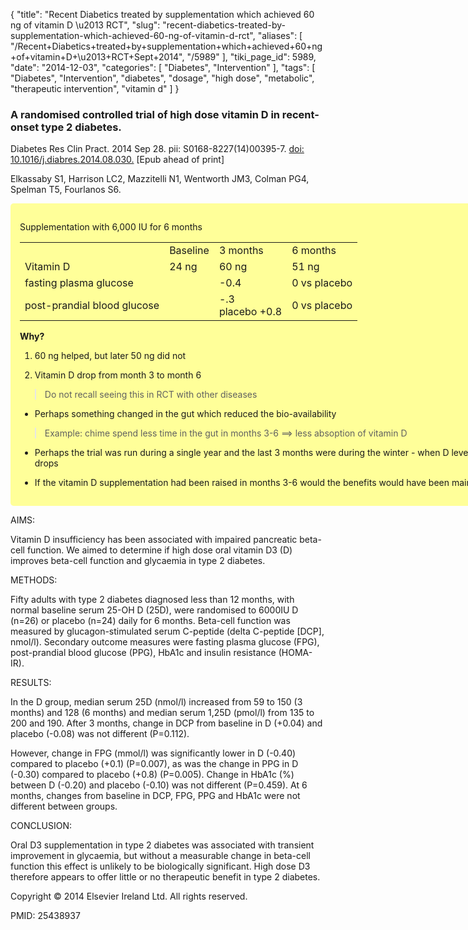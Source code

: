 {
    "title": "Recent Diabetics treated by supplementation which achieved 60 ng of vitamin D \u2013 RCT",
    "slug": "recent-diabetics-treated-by-supplementation-which-achieved-60-ng-of-vitamin-d-rct",
    "aliases": [
        "/Recent+Diabetics+treated+by+supplementation+which+achieved+60+ng+of+vitamin+D+\u2013+RCT+Sept+2014",
        "/5989"
    ],
    "tiki_page_id": 5989,
    "date": "2014-12-03",
    "categories": [
        "Diabetes",
        "Intervention"
    ],
    "tags": [
        "Diabetes",
        "Intervention",
        "diabetes",
        "dosage",
        "high dose",
        "metabolic",
        "therapeutic intervention",
        "vitamin d"
    ]
}


### A randomised controlled trial of high dose vitamin D in recent-onset type 2 diabetes.

Diabetes Res Clin Pract. 2014 Sep 28. pii: S0168-8227(14)00395-7. [doi: 10.1016/j.diabres.2014.08.030.](https://doi.org/10.1016/j.diabres.2014.08.030.) <span>[Epub ahead of print]</span>

Elkassaby S1, Harrison LC2, Mazzitelli N1, Wentworth JM3, Colman PG4, Spelman T5, Fourlanos S6.

<div class="border" style="background-color:#FF9;padding:15px;margin:10px 0;border-radius:5px;width:800px">

Supplementation with 6,000 IU for 6 months

| | | | |
| --- | --- | --- | --- |
|  | Baseline  | 3 months | 6 months |
| Vitamin D  | 24 ng   | 60 ng  | 51 ng |
| fasting plasma glucose |  | -0.4 | 0 vs placebo |
| post-prandial blood glucose |  | -.3 <br>placebo +0.8 | 0 vs placebo |

 **Why?** 

1. 60 ng helped, but later 50 ng did not

1. Vitamin D drop from month 3 to month 6

> Do not recall seeing this in RCT with other diseases

* Perhaps something changed in the gut which reduced the bio-availability

> Example: chime spend less time in the gut in months 3-6 ==> less absoption of vitamin D

* Perhaps the trial was run during a single year and the last 3 months were during the winter - when D levels normally drops

* If the vitamin D supplementation had been raised in months 3-6 would the benefits would have been maintained?

</div>

AIMS:

Vitamin D insufficiency has been associated with impaired pancreatic beta-cell function. We aimed to determine if high dose oral vitamin D3 (D) improves beta-cell function and glycaemia in type 2 diabetes.

METHODS:

Fifty adults with type 2 diabetes diagnosed less than 12 months, with normal baseline serum 25-OH D (25D), were randomised to 6000IU D (n=26) or placebo (n=24) daily for 6 months. Beta-cell function was measured by glucagon-stimulated serum C-peptide (delta C-peptide <span>[DCP]</span>, nmol/l). Secondary outcome measures were fasting plasma glucose (FPG), post-prandial blood glucose (PPG), HbA1c and insulin resistance (HOMA-IR).

RESULTS:

In the D group, median serum 25D (nmol/l) increased from 59 to 150 (3 months) and 128 (6 months) and median serum 1,25D (pmol/l) from 135 to 200 and 190. After 3 months, change in DCP from baseline in D (+0.04) and placebo (-0.08) was not different (P=0.112). 

However, change in FPG (mmol/l) was significantly lower in D (-0.40) compared to placebo (+0.1) (P=0.007), as was the change in PPG in D (-0.30) compared to placebo (+0.8) (P=0.005). Change in HbA1c (%) between D (-0.20) and placebo (-0.10) was not different (P=0.459). At 6 months, changes from baseline in DCP, FPG, PPG and HbA1c were not different between groups.

CONCLUSION:

Oral D3 supplementation in type 2 diabetes was associated with transient improvement in glycaemia, but without a measurable change in beta-cell function this effect is unlikely to be biologically significant. High dose D3 therefore appears to offer little or no therapeutic benefit in type 2 diabetes.

Copyright © 2014 Elsevier Ireland Ltd. All rights reserved.

PMID: 25438937